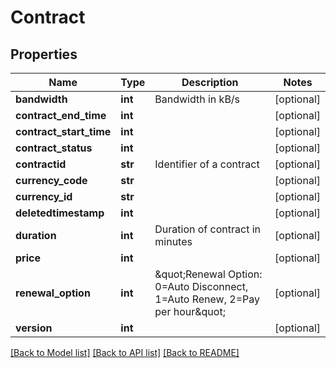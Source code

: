 # Contract

## Properties
Name | Type | Description | Notes
------------ | ------------- | ------------- | -------------
**bandwidth** | **int** | Bandwidth in kB/s | [optional] 
**contract_end_time** | **int** |  | [optional] 
**contract_start_time** | **int** |  | [optional] 
**contract_status** | **int** |  | [optional] 
**contractid** | **str** | Identifier of a contract | [optional] 
**currency_code** | **str** |  | [optional] 
**currency_id** | **str** |  | [optional] 
**deletedtimestamp** | **int** |  | [optional] 
**duration** | **int** | Duration of contract in minutes | [optional] 
**price** | **int** |  | [optional] 
**renewal_option** | **int** | \&quot;Renewal Option: 0&#x3D;Auto Disconnect, 1&#x3D;Auto Renew, 2&#x3D;Pay per hour\&quot; | [optional] 
**version** | **int** |  | [optional] 

[[Back to Model list]](../README.md#documentation-for-models) [[Back to API list]](../README.md#documentation-for-api-endpoints) [[Back to README]](../README.md)



